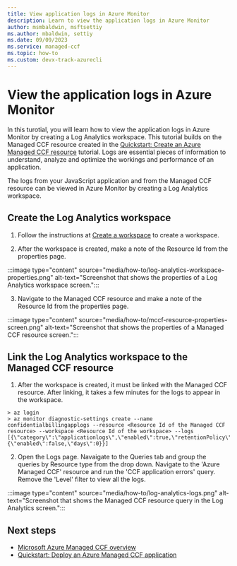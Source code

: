 ```yaml
---
title: View application logs in Azure Monitor
description: Learn to view the application logs in Azure Monitor
author: msmbaldwin, msftsettiy
ms.author: mbaldwin, settiy
ms.date: 09/09/2023
ms.service: managed-ccf
ms.topic: how-to
ms.custom: devx-track-azurecli
---
```


# View the application logs in Azure Monitor

In this turotial, you will learn how to view the application logs in Azure Monitor by creating a Log Analytics workspace. This tutorial builds on the Managed CCF resource created in the [Quickstart: Create an Azure Managed CCF resource](quickstart-portal.md) tutorial. Logs are essential pieces of information to understand, analyze and optimize the workings and performance of an application. 

The logs from your JavaScript application and from the Managed CCF resource can be viewed in Azure Monitor by creating a Log Analytics workspace.

## Create the Log Analytics workspace 

1. Follow the instructions at [Create a workspace](../azure-monitor/logs/quick-create-workspace.md) to create a workspace.

2. After the workspace is created, make a note of the Resource Id from the properties page. 

:::image type="content" source="media/how-to/log-analytics-workspace-properties.png" alt-text="Screenshot that shows the properties of a Log Analytics workspace screen.":::

3. Navigate to the Managed CCF resource and make a note of the Resource Id from the properties page.

:::image type="content" source="media/how-to/mccf-resource-properties-screen.png" alt-text="Screenshot that shows the properties of a Managed CCF resource screen.":::

## Link the Log Analytics workspace to the Managed CCF resource

1. After the workspace is created, it must be linked with the Managed CCF resource. After linking, it takes a few minutes for the logs to appear in the workspace.

```azurecli
> az login
> az monitor diagnostic-settings create --name confidentialbillingapplogs --resource <Resource Id of the Managed CCF resource> --workspace <Resource Id of the workspace> --logs [{\"category\":\"applicationlogs\",\"enabled\":true,\"retentionPolicy\":{\"enabled\":false,\"days\":0}}]
```

2.  Open the Logs page. Navaigate to the Queries tab and group the queries by Resource type from the drop down. Navigate to the 'Azure Managed CCF' resource and run the 'CCF application errors' query. Remove the 'Level' filter to view all the logs. 

:::image type="content" source="media/how-to/log-analytics-logs.png" alt-text="Screenshot that shows the Managed CCF resource query in the Log Analytics screen.":::

## Next steps

- [Microsoft Azure Managed CCF overview](overview.md)
- [Quickstart: Deploy an Azure Managed CCF application](quickstart-deploy-application.md)